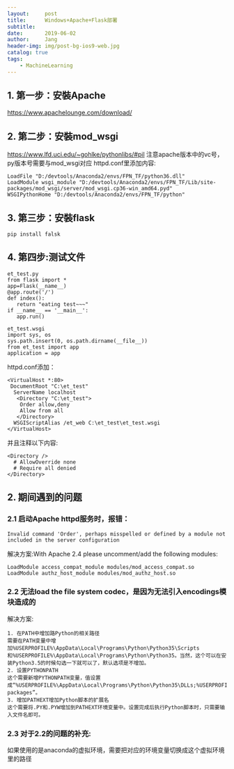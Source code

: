 ```yaml
---
layout:     post
title:      Windows+Apache+Flask部署
subtitle:   
date:       2019-06-02
author:     Jang
header-img: img/post-bg-ios9-web.jpg
catalog: true
tags:
    - MachineLearning
---
```



## 1. 第一步：安裝Apache
https://www.apachelounge.com/download/

## 2. 第二步：安裝mod_wsgi
https://www.lfd.uci.edu/~gohlke/pythonlibs/#pil
注意apache版本中的vc号，py版本号需要与mod_wsgi对应
httpd.conf里添加内容:
```
LoadFile "D:/devtools/Anaconda2/envs/FPN_TF/python36.dll"
LoadModule wsgi_module "D:/devtools/Anaconda2/envs/FPN_TF/Lib/site-packages/mod_wsgi/server/mod_wsgi.cp36-win_amd64.pyd"
WSGIPythonHome "D:/devtools/Anaconda2/envs/FPN_TF/python"
```
## 3. 第三步：安裝flask
```
pip install falsk
```

## 4. 第四步:测试文件
```
et_test.py
from flask import *
app=Flask(__name__)
@app.route('/')
def index():
   return "eating test~~~"
if __name__ == '__main__':
   app.run()
```
```
et_test.wsgi
import sys, os
sys.path.insert(0, os.path.dirname(__file__))
from et_test import app
application = app
```
httpd.conf添加：
```
<VirtualHost *:80>
 DocumentRoot "C:\et_test"
  ServerName localhost
   <Directory "C:\et_test">
    Order allow,deny
    Allow from all
   </Directory>
  WSGIScriptAlias /et_web C:\et_test\et_test.wsgi
</VirtualHost>
```
并且注释以下内容:
```
<Directory />
  # AllowOverride none
  # Require all denied
</Directory>
```


## 2. 期间遇到的问题
### 2.1 启动Apache httpd服务时，报错：
```
Invalid command 'Order', perhaps misspelled or defined by a module not included in the server configuration
```
解决方案:With Apache 2.4 please uncomment/add the following modules:
```
LoadModule access_compat_module modules/mod_access_compat.so
LoadModule authz_host_module modules/mod_authz_host.so
```
### 2.2 无法load the file system codec，是因为无法引入encodings模块造成的
解决方案:
```
1. 在PATH中增加路Python的相关路径
需要在PATH变量中增加%USERPROFILE%\AppData\Local\Programs\Python\Python35\Scripts和%USERPROFILE%\AppData\Local\Programs\Python\Python35。当然，这个可以在安装Python3.5的时候勾选一下就可以了，默认选项是不增加。
2. 设置PYTHONPATH
这个需要新增PYTHONPATH变量，值设置成“%USERPROFILE%\AppData\Local\Programs\Python\Python35\DLLs;%USERPROFILE%\AppData\Local\Programs\Python\Python35\Lib;%USERPROFILE%\AppData\Local\Programs\Python\Python35\Lib\site-packages”。
3. 增加PATHEXT增加Python脚本的扩展名
这个需要将.PY和.PYW增加到PATHEXT环境变量中。设置完成后执行Python脚本时，只需要输入文件名即可。
```

### 2.3 对于2.2的问题的补充:
如果使用的是anaconda的虚拟环境，需要把对应的环境变量切换成这个虚拟环境里的路径
